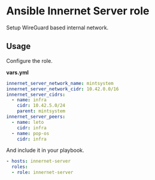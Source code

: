 # Ansible Innernet Server role

Setup WireGuard based internal network.

## Usage

Configure the role.

**vars.yml**

```yml
innernet_server_network_name: mintsystem
innernet_server_network_cidr: 10.42.0.0/16
innernet_server_cidrs:
  - name: infra
    cidr: 10.42.5.0/24
    parent: mintsystem
innernet_server_peers:
  - name: leto
    cidr: infra
  - name: pop-os
    cidr: infra
```

And include it in your playbook.

```yml
- hosts: innernet-server
  roles:
  - role: innernet-server
```
